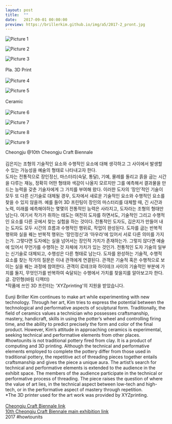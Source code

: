 ```yaml
---
layout: post
title:  ""
date:   2017-09-01 00:00:00
preview: https://brillerkim.github.io/img/a5/2017-2_pront.jpg
---
```


![Picture 1](https://brillerkim.github.io/img/a5/2017-2_1.jpg)

![Picture 2](https://brillerkim.github.io/img/a5/2017-2_2.jpg)

![Picture 3](https://brillerkim.github.io/img/a5/2017-2_3.jpg)
<br>
<br>
Pla. 3D Print
<br>
<br>
![Picture 4](https://brillerkim.github.io/img/a5/2017-2_4.jpg)

![Picture 5](https://brillerkim.github.io/img/a5/2017-2_5.jpg)
<br>
<br>
Ceramic
<br>
<br>
![Picture 6](https://brillerkim.github.io/img/a5/2017-2_6.jpg)

![Picture 7](https://brillerkim.github.io/img/a5/2017-2_7.jpg)

![Picture 8](https://brillerkim.github.io/img/a5/2017-2_9.jpg)

![Picture 9](https://brillerkim.github.io/img/a5/2017-2_8.jpg)


Cheongju @10th Cheongju Craft Biennale<br>
<br>
김은지는 조형의 기술적인 요소와 수행적인 요소에 대해 생각하고 그 사이에서 발생할 수 있는 가능성을 예술의 형태로 나타내고자 한다.<br> 
도자는 전통적으로 장인정신, 마스터리(숙달, 통달), 기예, 물레를 돌리고 흙을 굽는 시간을 다루는 재능, 정확히 어떤 형태와 색감이 나올지 모르지만 그를 예측해서 결과물을 만드는 능력을 갖춘 기술자에게 그 가치를 부여해 왔다. 이러한 도자의 ‘장인’적인 기술이 모두 또 다른 신기술로 대체될 경우, 도자에서 새로운 기술적인 요소와 수행적인 요소를 찾을 수 있지 않을까. 예를 들어 3D 프린팅이 장인의 마스터리를 대체할 때, 긴 시간과 노력, 미래를 예측해야하는 몇몇의 전통적인 능력은 사라지고, 도자라는 조형의 형태만 남는다. 여기서 작가가 취하는 태도는 여전히 도자를 하면서도, 기술적인 그리고 수행적인 요소를 다른 곳에서 찾는 실험을 하는 것이다. 전통적인 도자도, 김은지가 만들어 내는 도자도 모두 시간의 흐름과 수행적인 행위로, 작업이 완성된다. 도자를 굽는 반복적 행위와 실을 꿰는 반복적 행위는 ‘장인정신’과 ‘아우라’에 있어서 서로 다른 의미를 가지는가. 그렇다면 도자에는 실을 넘어서는 장인적 가치가 존재하는가. 그렇지 않다면 예술에 있어서 무언가를 수행하는 것 자체에 가치가 있는 것인가.
전통적인 도자 기술의 일부는 신기술로 대체되고, 수행성은 다른 형태로 남는다. 도자를 완성하는 기술적, 수행적 요소를 찾는 작가의 질문은 이내 관객에게 연결된다. 관객은 기술적 혹은 수행적으로 보이는 실을 꿰는 과정에 참여한다. 관객이 로테크와 하이테크 사이의 기술적인 부분에 가치를 둘지, 무엇인가를 반복하여 숙달되는 수행에서 가치를 찾을지를 알아보고자 한다. 글. 강민형(바림 디렉터)
<br>
*작품에 쓰인 3D 프린터는 'XYZprinting'의 지원을 받았습니다.
<br>
<br>
Eunji Briller Kim continues to make art while experimenting with new technology.
Through her art, Kim tries to express the potential between the technological and performative aspects of sculptural form. Traditionally, the field of ceramics values a technician who possesses craftsmanship, mastery, handicraft, skills in using the potter’s wheel and controlling firing time, and the ability to predict precisely the form and color of the final product. However, Kim’s attitude in approaching ceramics is experimental, seeking technical and performative elements from other places. #howtounits is not traditional pottery fired from clay. It is a product of computing and 3D printing. Although the technical and performative elements employed to complete the pottery differ from those used in traditional pottery, the repetitive act of threading pieces together entails craftsmanship and gives the piece a unique aura. The artist’s search for technical and performative elements is extended to the audience in the exhibit space. The members of the audience participate in the technical or performative process of threading. The piece raises the question of where the value of art lies, in the technical aspect between low-tech and high-tech, or in the performative aspect of mastery through repetition. 
<br>
*The 3D printer used for the art work was provided by XYZprinting.
<br>
<br>
[<U>Cheongju Craft Biennale link</U>](http://www.okcj.org/)<br>
[<U>10th Cheongju Craft Biennale main exhibition link</U>](http://recraft.kr/)<br> 
<kr>
<kr>
2017 #howtounits
